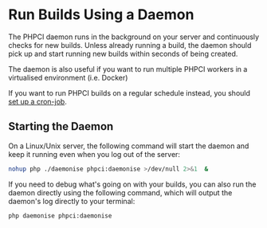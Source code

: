 # Run Builds Using a Daemon

The PHPCI daemon runs in the background on your server and continuously checks for new builds. Unless already running a build, the daemon should pick up and start running new builds within seconds of being created.

The daemon is also useful if you want to run multiple PHPCI workers in a virtualised environment (i.e. Docker)

If you want to run PHPCI builds on a regular schedule instead, you should [set up a cron-job](Run-Builds-Using-Cron).

## Starting the Daemon

On a Linux/Unix server, the following command will start the daemon and keep it running even when you log out of the server:

```sh
nohup php ./daemonise phpci:daemonise >/dev/null 2>&1  &
```

If you need to debug what's going on with your builds, you can also run the daemon directly using the following command, which will output the daemon's log directly to your terminal:

```sh
php daemonise phpci:daemonise
```